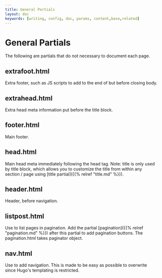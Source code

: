 ```yaml
---
title: General Partials
layout: doc
keywords: [writing, config, doc, params, content,base,related]
---
```

# General Partials
The following are partials that do not necessary to document each page.

## extrafoot.html
Extra footer, such as JS scripts to add to the end of but before closing body.

## extrahead.html
Extra head meta information put before the title block.

## footer.html
Main footer.

## head.html
Main head meta immediately following the head tag. Note: title is only used by title block, which allows you to customize the title from within any section / page using [title partial]({{% relref "title.md" %}}).

## header.html
Header, before navigation.

## listpost.html
Use to list pages in pagination. Add the partial [pagination]({{% relref "pagination.md" %}}) after this partial to add pagination buttons. The pagination.html takes paginator object.

## nav.html
Use to add navigation. This is made to be easy as possible to overwrite since Hugo's templating is restricted.